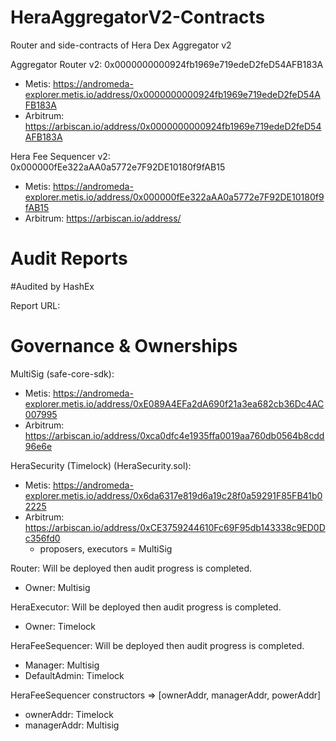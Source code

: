 # HeraAggregatorV2-Contracts
Router and side-contracts of Hera Dex Aggregator v2

Aggregator Router v2: 0x0000000000924fb1969e719edeD2feD54AFB183A

- Metis: https://andromeda-explorer.metis.io/address/0x0000000000924fb1969e719edeD2feD54AFB183A
- Arbitrum: https://arbiscan.io/address/0x0000000000924fb1969e719edeD2feD54AFB183A

Hera Fee Sequencer v2: 0x000000fEe322aAA0a5772e7F92DE10180f9fAB15

- Metis: https://andromeda-explorer.metis.io/address/0x000000fEe322aAA0a5772e7F92DE10180f9fAB15
- Arbitrum: https://arbiscan.io/address/




# Audit Reports

#Audited by HashEx

Report URL: 


 

# Governance & Ownerships

MultiSig (safe-core-sdk):
- Metis: https://andromeda-explorer.metis.io/address/0xE089A4EFa2dA690f21a3ea682cb36Dc4AC007995
- Arbitrum: https://arbiscan.io/address/0xca0dfc4e1935ffa0019aa760db0564b8cdd96e6e

HeraSecurity (Timelock) (HeraSecurity.sol):
- Metis: https://andromeda-explorer.metis.io/address/0x6da6317e819d6a19c28f0a59291F85FB41b02225
- Arbitrum: https://arbiscan.io/address/0xCE3759244610Fc69F95db143338c9ED0Dc356fd0
  - proposers, executors = MultiSig


Router: Will be deployed then audit progress is completed.
- Owner: Multisig

HeraExecutor: Will be deployed then audit progress is completed.
- Owner: Timelock

HeraFeeSequencer: Will be deployed then audit progress is completed.
- Manager: Multisig
- DefaultAdmin: Timelock

HeraFeeSequencer constructors => [ownerAddr, managerAddr, powerAddr]
- ownerAddr: Timelock
- managerAddr: Multisig



